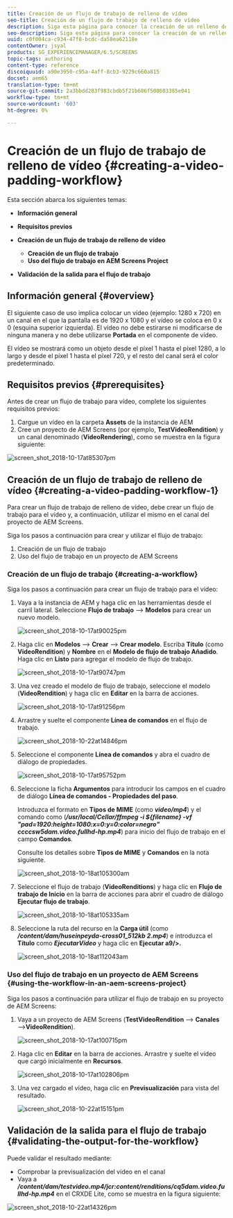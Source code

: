 ```yaml
---
title: Creación de un flujo de trabajo de relleno de vídeo
seo-title: Creación de un flujo de trabajo de relleno de vídeo
description: Siga esta página para conocer la creación de un relleno de vídeo en el flujo de trabajo de los recursos.
seo-description: Siga esta página para conocer la creación de un relleno de vídeo en el flujo de trabajo de los recursos.
uuid: c0f004ca-c934-47f8-bcdc-da58ea62118e
contentOwner: jsyal
products: SG_EXPERIENCEMANAGER/6.5/SCREENS
topic-tags: authoring
content-type: reference
discoiquuid: a90e3950-c95a-4aff-8cb3-9229c660a815
docset: aem65
translation-type: tm+mt
source-git-commit: 2a3bbdd283f983cbdb5f21b606f508603385e041
workflow-type: tm+mt
source-wordcount: '603'
ht-degree: 0%

---
```



# Creación de un flujo de trabajo de relleno de vídeo {#creating-a-video-padding-workflow}

Esta sección abarca los siguientes temas:

* **Información general**
* **Requisitos previos**
* **Creación de un flujo de trabajo de relleno de vídeo**
   * **Creación de un flujo de trabajo**
   * **Uso del flujo de trabajo en AEM Screens Project**

* **Validación de la salida para el flujo de trabajo**

## Información general {#overview}

El siguiente caso de uso implica colocar un vídeo (ejemplo: 1280 x 720) en un canal en el que la pantalla es de 1920 x 1080 y el vídeo se coloca en 0 x 0 (esquina superior izquierda). El vídeo no debe estirarse ni modificarse de ninguna manera y no debe utilizarse **Portada** en el componente de vídeo.

El vídeo se mostrará como un objeto desde el píxel 1 hasta el píxel 1280, a lo largo y desde el píxel 1 hasta el píxel 720, y el resto del canal será el color predeterminado.

## Requisitos previos {#prerequisites}

Antes de crear un flujo de trabajo para vídeo, complete los siguientes requisitos previos:

1. Cargue un vídeo en la carpeta **Assets** de la instancia de AEM
1. Cree un proyecto de AEM Screens (por ejemplo, **TestVideoRendition**) y un canal denominado (**VideoRendering**), como se muestra en la figura siguiente:

![screen_shot_2018-10-17at85307pm](assets/screen_shot_2018-10-17at85307pm.png)

## Creación de un flujo de trabajo de relleno de vídeo {#creating-a-video-padding-workflow-1}

Para crear un flujo de trabajo de relleno de vídeo, debe crear un flujo de trabajo para el vídeo y, a continuación, utilizar el mismo en el canal del proyecto de AEM Screens.

Siga los pasos a continuación para crear y utilizar el flujo de trabajo:

1. Creación de un flujo de trabajo
1. Uso del flujo de trabajo en un proyecto de AEM Screens

### Creación de un flujo de trabajo {#creating-a-workflow}

Siga los pasos a continuación para crear un flujo de trabajo para el vídeo:

1. Vaya a la instancia de AEM y haga clic en las herramientas desde el carril lateral. Seleccione **Flujo de trabajo** —> **Modelos** para crear un nuevo modelo.

   ![screen_shot_2018-10-17at90025pm](assets/screen_shot_2018-10-17at90025pm.png)

1. Haga clic en **Modelos** —> **Crear** —> **Crear modelo**. Escriba **Título** (como **VideoRendition**) y **Nombre** en el **Modelo de flujo de trabajo Añadido**. Haga clic en **Listo** para agregar el modelo de flujo de trabajo.

   ![screen_shot_2018-10-17at90747pm](assets/screen_shot_2018-10-17at90747pm.png)

1. Una vez creado el modelo de flujo de trabajo, seleccione el modelo (**VideoRendition**) y haga clic en **Editar** en la barra de acciones.

   ![screen_shot_2018-10-17at91256pm](assets/screen_shot_2018-10-17at91256pm.png)

1. Arrastre y suelte el componente **Línea de comandos** en el flujo de trabajo.

   ![screen_shot_2018-10-22at14846pm](assets/screen_shot_2018-10-22at14846pm.png)

1. Seleccione el componente **Línea de comandos** y abra el cuadro de diálogo de propiedades.

   ![screen_shot_2018-10-17at95752pm](assets/screen_shot_2018-10-17at95752pm.png)

1. Seleccione la ficha **Argumentos** para introducir los campos en el cuadro de diálogo **Línea de comandos - Propiedades del paso**.

   Introduzca el formato en **Tipos de MIME** (como ***video/mp4***) y el comando como (***/usr/local/Cellar/ffmpeg -i ${filename} -vf &quot;pad=1920:height=1080:x=0:y=0:color=negro&quot; ccccsw5dam.video.fullhd-hp.mp4***) para inicio del flujo de trabajo en el campo **Comandos**.

   Consulte los detalles sobre **Tipos de MIME** y **Comandos** en la nota siguiente.

   ![screen_shot_2018-10-18at105300am](assets/screen_shot_2018-10-18at105300am.png)

1. Seleccione el flujo de trabajo (**VideoRenditions**) y haga clic en **Flujo de trabajo de Inicio** en la barra de acciones para abrir el cuadro de diálogo **Ejecutar flujo de trabajo**.

   ![screen_shot_2018-10-18at105335am](assets/screen_shot_2018-10-18at105335am.png)

1. Seleccione la ruta del recurso en la **Carga útil** (como ***/content/dam/huseinpeyda-cross01_512kb 2.mp4***) e introduzca el **Título** como ***EjecutarVideo*** y haga clic en **Ejecutar a9/>.**

   ![screen_shot_2018-10-18at112043am](assets/screen_shot_2018-10-18at112043am.png)

### Uso del flujo de trabajo en un proyecto de AEM Screens {#using-the-workflow-in-an-aem-screens-project}

Siga los pasos a continuación para utilizar el flujo de trabajo en su proyecto de AEM Screens:

1. Vaya a un proyecto de AEM Screens (**TestVideoRendition** —> **Canales** —>**VideoRendition**).

   ![screen_shot_2018-10-17at100715pm](assets/screen_shot_2018-10-17at100715pm.png)

1. Haga clic en **Editar** en la barra de acciones. Arrastre y suelte el vídeo que cargó inicialmente en **Recursos**.

   ![screen_shot_2018-10-17at102806pm](assets/screen_shot_2018-10-17at102806pm.png)

1. Una vez cargado el vídeo, haga clic en **Previsualización** para vista del resultado.

   ![screen_shot_2018-10-22at15151pm](assets/screen_shot_2018-10-22at15151pm.png)

## Validación de la salida para el flujo de trabajo {#validating-the-output-for-the-workflow}

Puede validar el resultado mediante:

* Comprobar la previsualización del vídeo en el canal
* Vaya a ***/content/dam/testvideo.mp4/jcr:content/renditions/cq5dam.video.fullhd-hp.mp4*** en el CRXDE Lite, como se muestra en la figura siguiente:

![screen_shot_2018-10-22at14326pm](assets/screen_shot_2018-10-22at14326pm.png)

